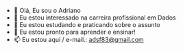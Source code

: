 - 👋 Olá, Eu sou o Adriano
- 👀 Eu estou interessado na carreira profissional em Dados
- 🌱 Eu estou estudando e praticando sobre o assunto
- 💞️ Eu estou pronto para aprender e ensinar!
- 📫 Eu estou aqui / e-mail.: adsf83@gmail.com

<!---
ashow83/ashow83 is a ✨ special ✨ repository because its `README.md` (this file) appears on your GitHub profile.
You can click the Preview link to take a look at your changes.
--->
